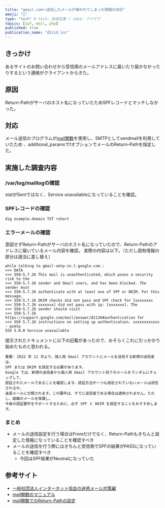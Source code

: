 ```yaml
---
title: "gmail.comへ送信したメールが弾かれてしまった問題の対応"
emoji: "💬"
type: "tech" # tech: 技術記事 / idea: アイデア
topics: [spf, mail, php]
published: true
publication_name: "d2cid_inc"
---
```

## きっかけ
あるサイトのお問い合わせから受信用のメールアドレスに届いたり届かなかったりするという連絡がクライアントからきた。

## 原因
Return-Pathがサーバのホスト名になっていたためSPFレコードとマッチしなかった。

## 対応
メール送信のプログラムが[mail関数](https://www.php.net/manual/ja/function.mail.php)を使用し、SMTPとしてsendmailを利用していたため 、additional_paramsでfオプションでメールのReturn-Pathを指定した。

## 実施した調査内容
### /var/log/maillogの確認
statがSentではなく、Service unavailableになっていることを確認。

### SPFレコードの確認
```Bash
dig example.domain TXT +short
```

### エラーメールの確認
意図せずReturn-Pathがサーバのホスト名になっていたので、Return-Pathのアドレスに届いているメール内容を確認。
実際の内容は以下。（ただし固有情報の部分は適当に差し替え）

```
while talking to gmail-smtp-in.l.google.com.:
>>> DATA
<<< 550-5.7.26 This mail is unauthenticated, which poses a security risk to the
<<< 550-5.7.26 sender and Gmail users, and has been blocked. The sender must
<<< 550-5.7.26 authenticate with at least one of SPF or DKIM. For this message,
<<< 550-5.7.26 DKIM checks did not pass and SPF check for [xxxxxxxx
<<< 550-5.7.26 xxxxxxx] did not pass with ip: [xxxxxxx]. The
<<< 550-5.7.26 sender should visit
<<< 550-5.7.26  https://support.google.com/mail/answer/81126#authentication for
<<< 550 5.7.26 instructions on setting up authentication. xxxxxxxxxxxx - gsmtp
554 5.0.0 Service unavailable
```

提示されたドキュメントに以下の記載があったので、おそらくこれに引っかかり始めたものと思われる。

```text
重要: 2022 年 11 月より、個人用 Gmail アカウントにメールを送信する新規の送信者は、
SPF または DKIM を設定する必要があります。
Google では、新規の送信者から個人用 Gmail アカウント宛てのメールをランダムにチェックして、
認証されたメールであることを確認します。認証方法が一つも設定されていないメールは拒否されるか、
迷惑メールに分類されます。この要件は、すでに送信者である場合は適用されません。ただし、組織のメールを保護し、
今後の認証要件をサポートするために、必ず SPF と DKIM を設定することをおすすめします。
```

### まとめ
- メールの送信設定を行う場合はFromだけでなく、Return-Pathもきちんと設定した情報になっていることを確認すべき
- メールの送信を行う際にはきちんと受信側でSPFの結果がPASSになっていることを確認すべき
  - 今回はSPF結果がNeutralになっていた

## 参考サイト
- [一般社団法人インターネット協会の迷惑メール対策編](https://salt.iajapan.org/wpmu/anti_spam/admin/tech/explanation/spf/#30)
- [mail関数のマニュアル](https://www.php.net/manual/ja/function.mail.php)
- [mail関数でのReturn-Pathの設定](https://pentan.info/php/mail_returnpath.html)